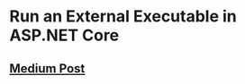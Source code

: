 # Run an External Executable in ASP.NET Core

## [Medium Post](https://medium.com/@changhuixu/run-an-external-executable-in-asp-net-core-5c2f8b6cacd9)
